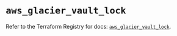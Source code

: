 # `aws_glacier_vault_lock`

Refer to the Terraform Registry for docs: [`aws_glacier_vault_lock`](https://registry.terraform.io/providers/hashicorp/aws/4.67.0/docs/resources/glacier_vault_lock).

